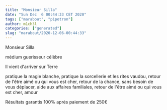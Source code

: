 ```yaml
---
title: "Monsieur Silla"
date: "Sun Dec  6 00:44:33 CET 2020"
tags: ["marabout", "pipotron"]
author: m1ch3l
categories: ["generated"]
slug: "marabout/2020-12-06-00:44:33"
---
```


Monsieur Silla

médium guerisseur célèbre

Il vient d'arriver sur Terre

pratique la magie blanche, pratique la sorcellerie et les rites vaudou, retour de l'être aimé ou qui vous est cher, retour de la chance, sans besoin de vous déplacer, aide aux affaires familiales, retour de l'être aimé ou qui vous est cher, amour

Résultats garantis 100% après paiement de 250€
